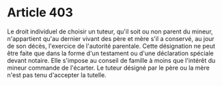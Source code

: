 # Article 403

Le droit individuel de choisir un tuteur, qu'il soit ou non parent du mineur, n'appartient qu'au dernier vivant des père et mère s'il a conservé, au jour de son décès, l'exercice de l'autorité parentale.   Cette désignation ne peut être faite que dans la forme d'un testament ou d'une déclaration spéciale devant notaire.   Elle s'impose au conseil de famille à moins que l'intérêt du mineur commande de l'écarter.   Le tuteur désigné par le père ou la mère n'est pas tenu d'accepter la tutelle.